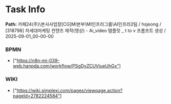 # Task Info

**Path:** 카페24(주)\본사사업장\[CG]MI본부\MI인프라그룹\AI인프라2팀 / hsjeong / [318798] 차세대마케팅 컨텐츠 제작(영상) - Ai_video 템플릿 _ t to v 프롬프트 생성 / 2025-09-01_00-00-00

### BPMN
- ["https://n8n-mi-039-web.hanpda.com/workflow/PSgDyZCUViueUhGx"]

### WIKI
- ["https://wiki.simplexi.com/pages/viewpage.action?pageId=2782224584"]

